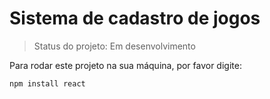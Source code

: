 <h1>Sistema de cadastro de jogos</h1>

 > Status do projeto: Em desenvolvimento

 Para rodar este projeto na sua máquina, por favor digite:

```
npm install react 
```
